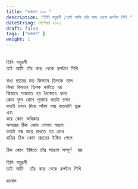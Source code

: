 ```yaml
---
title: "জন্মদাগ ১০৩ "
description: "তিনি বহুরূপী /তাই আমি তাঁর কাছ থেকে রূপটান শিখি "
dateString: সেপ্টেম্বর ২০২৩ 
draft: false
tags: ["জন্মদাগ" ]
weight: 1
---
```

<pre>

তিনি বহুরূপী 
তাই আমি তাঁর কাছ থেকে রূপটান শিখি 

বাধ্য ছাত্রের মত কিভাবে তিলকে তাল 
কিম্বা কিভাবে তিলক কাটতে হয় 
কিভাবে সাজাতে হয় নৈবেদ্যর থালা 
কোন ফুল কোন পূজোয় কতটা চন্দন 
কতটা চন্দন দিয়ে আঁকা যায় কতখানি ভুরু
এবং 
কার কোন অধিকার 
অন্দরের ঠিক কোন গোপন মহলে 
কতটা বন্ধ করে রাখতে হয় চোখ 
রাত্রির ঠিক কোন প্রহরের ইঙ্গিত পেলে 

ঠিক কোন ইঙ্গিতে তাঁর সম্ভোগ সম্পূর্ণ  হয়  

তিনি বহুরূপী 
তাই আমি  তাঁর কাছ থেকে রূপটান শিখি 

ডালাস

<pre>
